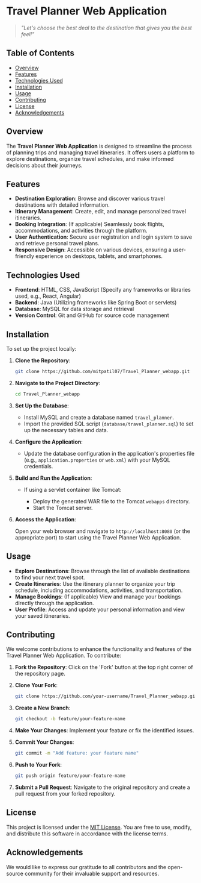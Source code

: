 # Travel Planner Web Application

> *"Let's choose the best deal to the destination that gives you the best feel!"*

## Table of Contents

- [Overview](#overview)
- [Features](#features)
- [Technologies Used](#technologies-used)
- [Installation](#installation)
- [Usage](#usage)
- [Contributing](#contributing)
- [License](#license)
- [Acknowledgements](#acknowledgements)

## Overview

The **Travel Planner Web Application** is designed to streamline the process of planning trips and managing travel itineraries. It offers users a platform to explore destinations, organize travel schedules, and make informed decisions about their journeys.

## Features

- **Destination Exploration**: Browse and discover various travel destinations with detailed information.
- **Itinerary Management**: Create, edit, and manage personalized travel itineraries.
- **Booking Integration**: (If applicable) Seamlessly book flights, accommodations, and activities through the platform.
- **User Authentication**: Secure user registration and login system to save and retrieve personal travel plans.
- **Responsive Design**: Accessible on various devices, ensuring a user-friendly experience on desktops, tablets, and smartphones.

## Technologies Used

- **Frontend**: HTML, CSS, JavaScript (Specify any frameworks or libraries used, e.g., React, Angular)
- **Backend**: Java (Utilizing frameworks like Spring Boot or servlets)
- **Database**: MySQL for data storage and retrieval
- **Version Control**: Git and GitHub for source code management

## Installation

To set up the project locally:

1. **Clone the Repository**:

   ```bash
   git clone https://github.com/mitpatil07/Travel_Planner_webapp.git
   ```

2. **Navigate to the Project Directory**:

   ```bash
   cd Travel_Planner_webapp
   ```

3. **Set Up the Database**:

   - Install MySQL and create a database named `travel_planner`.
   - Import the provided SQL script (`database/travel_planner.sql`) to set up the necessary tables and data.

4. **Configure the Application**:

   - Update the database configuration in the application's properties file (e.g., `application.properties` or `web.xml`) with your MySQL credentials.

5. **Build and Run the Application**:


   - If using a servlet container like Tomcat:

     - Deploy the generated WAR file to the Tomcat `webapps` directory.
     - Start the Tomcat server.

6. **Access the Application**:

   Open your web browser and navigate to `http://localhost:8080` (or the appropriate port) to start using the Travel Planner Web Application.

## Usage

- **Explore Destinations**: Browse through the list of available destinations to find your next travel spot.
- **Create Itineraries**: Use the itinerary planner to organize your trip schedule, including accommodations, activities, and transportation.
- **Manage Bookings**: (If applicable) View and manage your bookings directly through the application.
- **User Profile**: Access and update your personal information and view your saved itineraries.

## Contributing

We welcome contributions to enhance the functionality and features of the Travel Planner Web Application. To contribute:

1. **Fork the Repository**: Click on the 'Fork' button at the top right corner of the repository page.

2. **Clone Your Fork**:

   ```bash
   git clone https://github.com/your-username/Travel_Planner_webapp.git
   ```

3. **Create a New Branch**:

   ```bash
   git checkout -b feature/your-feature-name
   ```

4. **Make Your Changes**: Implement your feature or fix the identified issues.

5. **Commit Your Changes**:

   ```bash
   git commit -m "Add feature: your feature name"
   ```

6. **Push to Your Fork**:

   ```bash
   git push origin feature/your-feature-name
   ```

7. **Submit a Pull Request**: Navigate to the original repository and create a pull request from your forked repository.

## License

This project is licensed under the [MIT License](LICENSE). You are free to use, modify, and distribute this software in accordance with the license terms.

## Acknowledgements

We would like to express our gratitude to all contributors and the open-source community for their invaluable support and resources.
